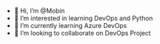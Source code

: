 - 👋 Hi, I’m @Mobin
- 👀 I’m interested in learning DevOps and Python
- 🌱 I’m currently learning Azure DevOps
- 💞️ I’m looking to collaborate on DevOps Project

<!---
mobin-25-87/mobin-25-87 is a ✨ special ✨ repository because its `README.md` (this file) appears on your GitHub profile.
You can click the Preview link to take a look at your changes.
--->
